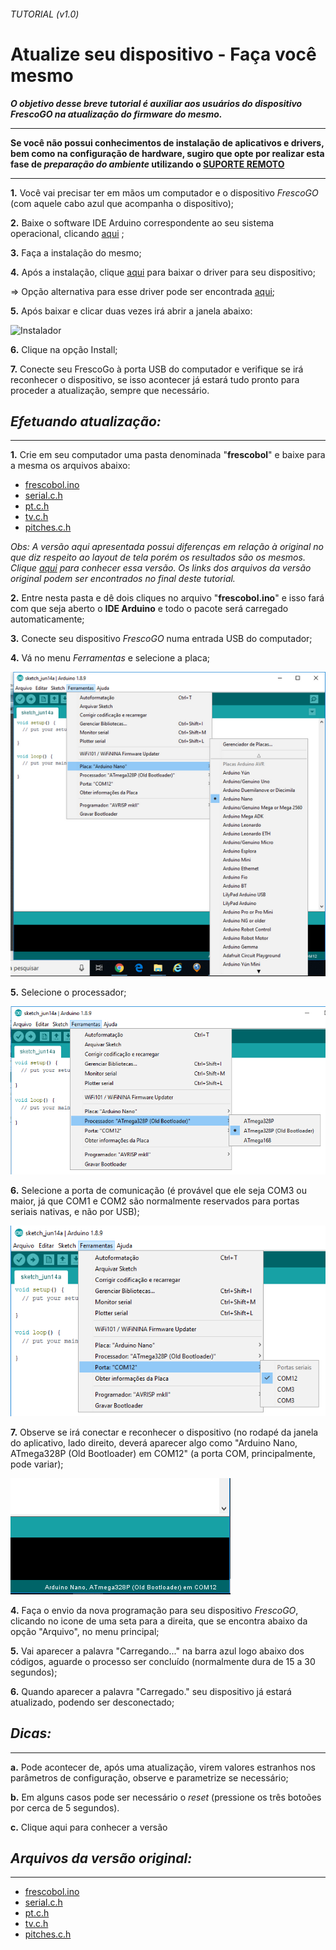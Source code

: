 ###### _TUTORIAL  (v1.0)_
# Atualize seu dispositivo - Faça você mesmo 
**_O objetivo desse breve tutorial é auxiliar aos usuários do dispositivo FrescoGO na atualização do firmware do mesmo._**

---------------------------------------------------------------------
**Se você não possui conhecimentos de instalação de aplicativos e drivers, bem como na configuração de hardware, sugiro que opte por realizar esta fase de _preparação do ambiente_ utilizando o [SUPORTE REMOTO](https://github.com/eltonrios/FrescoGO_Up/blob/master/tutoriais/atualizacao_remota.md)**

---------------------------------------------------------------------
**1.** Você vai precisar ter em mãos um computador e o dispositivo *FrescoGO* (com aquele cabo azul que acompanha o dispositivo);

**2.** Baixe o software IDE Arduino correspondente ao seu sistema operacional, clicando [aqui](https://www.arduino.cc/en/Main/Software) ;

**3.** Faça a instalação do mesmo;

**4.** Após a instalação, clique [aqui](https://drive.google.com/open?id=1VTL2lCYFa-qNSE-W7CuF0xUKozHJST1d) para baixar o driver para seu dispositivo;

=> Opção alternativa para esse driver pode ser encontrada [aqui](https://drive.google.com/open?id=1goUx56K8cNx4pufPFdrshv0VtVliTP9X);

**5.** Após baixar e clicar duas vezes irá abrir a janela abaixo:

![Instalador](http://i1.wp.com/blogdarobotica.com/wp-content/uploads/2016/05/executavel.png "Setup")

**6.** Clique na opção Install;

**7.** Conecte seu FrescoGo à porta USB do computador e verifique se irá reconhecer o dispositivo, se isso acontecer já estará tudo pronto para proceder a atualização, sempre que necessário.

<!-- Obs: http://blogdarobotica.com/instalando-driver-serial-para-arduinos-com-chip-ch340/
--> 

## *Efetuando atualização:*
---------------------------------------------------------------------
**1.** Crie em seu computador uma pasta denominada "**frescobol**" e baixe para a mesma os arquivos abaixo:
* [frescobol.ino](https://drive.google.com/open?id=1wJchZQ1AlDnXA9qXEgPH90Tx8KN4v30X)
* [serial.c.h](https://drive.google.com/open?id=1sWouCe0FiZ5FsskrS9-P2_QPE3HSfx6U)
* [pt.c.h](https://drive.google.com/open?id=1TSip-cBZblswym49Wb5n1nMdpQIh9epG)
* [tv.c.h](https://drive.google.com/open?id=1SaVrmaMnEzfm3b3zIiPjqmuVypuqsxIu)
* [pitches.c.h](https://drive.google.com/open?id=1ESJhCEBU662xrFHY27G7DBs4r17MKv8O) 

_Obs: A versão aqui apresentada possui diferenças em relação à original no que diz respeito ao layout de tela porém os resultados são os mesmos. Clique [aqui](https://github.com/eltonrios/FrescoGO_Up/blob/master/README.md) para conhecer essa versão. Os links dos arquivos da versão original podem ser encontrados no final deste tutorial._ 
 
**2.** Entre nesta pasta e dê dois cliques no arquivo "**frescobol.ino**" e isso fará com que seja aberto o **IDE Arduino** e todo o pacote será carregado automaticamente;

**3.** Conecte seu dispositivo *FrescoGO* numa entrada USB do computador;

**4.** Vá no menu _Ferramentas_ e selecione a placa;

![Seleção do arduino](images/arduino_select.png "Seleção do arduino")

**5.** Selecione o processador;

![Seleção da placa](images/placa_select.png "Seleção da placa")

**6.** Selecione a porta de comunicação (é provável que ele seja COM3 ou maior, já que COM1 e COM2 são normalmente reservados para portas seriais nativas, e não por USB);

![Seleção da porta](images/com_select.png "Seleção da porta")

**7.** Observe se irá conectar e reconhecer o dispositivo (no rodapé da janela do aplicativo, lado direito, deverá aparecer algo como "Arduino Nano, ATmega328P (Old Bootloader) em COM12" (a porta COM, principalmente, pode variar);

![Seleção da porta](images/barra_status.png "Seleção da porta")

**4.** Faça o envio da nova programação para seu dispositivo *FrescoGO*, clicando no icone de uma seta para a direita, que se encontra abaixo da opção "Arquivo", no menu principal;

**5.** Vai aparecer a palavra "Carregando..." na barra azul logo abaixo dos códigos, aguarde o processo ser concluído (normalmente dura de 15 a 30 segundos); 

**6.** Quando aparecer a palavra "Carregado." seu dispositivo já estará atualizado, podendo ser desconectado;

## *Dicas:*
---------------------------------------------------------------------
**a.** Pode acontecer de, após uma atualização, virem valores estranhos nos parâmetros de configuração, observe e parametrize se necessário;

**b.** Em alguns casos pode ser necessário o *reset* (pressione os três botoões por cerca de 5 segundos).

**c.** Clique aqui para conhecer a versão 


## *Arquivos da versão original:*
---------------------------------------------------------------------
* [frescobol.ino](https://drive.google.com/open?id=1Hwa9VkJ0rkZEtLExXNoZukCgUNkIyMOO)
* [serial.c.h](https://drive.google.com/open?id=1qxyEr3RoMAnEdNS1DQJPmHE5zYEciYxQ)
* [pt.c.h](https://drive.google.com/open?id=1Sfg3oCKM-GI0d-Pqjpqxx8alA5Ui1UTP)
* [tv.c.h](https://drive.google.com/open?id=1IOD05V6JS8LNATIkKeeQu03WjPRobs9h)
* [pitches.c.h](https://drive.google.com/open?id=1INsqrSP8M0tqQcELWQ9Lyw1x0xohcZas)

<!-- Formato de texto: https://guides.github.com/features/mastering-markdown/#examples

1. # GITHUB Github 
2. ## GITHUB Github
3. **GITHUB Github**
4. ###### GITHUB Github 
5. _GITHUB Github_
6. **_GITHUB Github_** 
7. *GITHUB Github* 
8. *_GITHUB Github_*

# This is an <h1> tag
## This is an <h2> tag
###### This is an <h6> tag
 *This text will be italic*
_This will also be italic_

**This text will be bold**
__This will also be bold__

_You **can** combine them_
* Item 1
* Item 2
  * Item 2a
  * Item 2b
  1. Item 1
1. Item 2
1. Item 3
   1. Item 3a
   1. Item 3b
http://github.com - automatic!
[GitHub](http://github.com)
As Kanye West said:

> We're living the future so
> the present is our past.
I think you should use an
`<addr>` element here instead.

Task Lists
- [x] @mentions, #refs, [links](), **formatting**, and <del>tags</del> supported
- [x] list syntax required (any unordered or ordered list supported)
- [x] this is a complete item
- [ ] this is an incomplete item

```javascript
function fancyAlert(arg) {
  if(arg) {
    $.facebox({div:'#foo'})
  }
}
```

You can also simply indent your code by four spaces:

    function fancyAlert(arg) {
      if(arg) {
        $.facebox({div:'#foo'})
      }
    }
    
Here’s an example of Python code without syntax highlighting:

def foo():
    if not bar:
        return True
        
Tables
You can create tables by assembling a list of words and dividing them with hyphens - (for the first row), and then separating each column with a pipe |:

First Header | Second Header
------------ | -------------
Content from cell 1 | Content from cell 2
Content in the first column | Content in the second column

Any number that refers to an Issue or Pull Request will be automatically converted into a link.

#1
mojombo#1
mojombo/github-flavored-markdown#1

Strikethrough
Any word wrapped with two tildes (like ~~this~~) will appear crossed out.

Blockquotes
As Kanye West said:

> We're living the future so
> the present is our past.
Inline code
I think you should use an
`<addr>` element here instead.

-->
